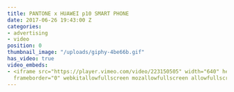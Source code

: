 ```yaml
---
title: PANTONE x HUAWEI p10 SMART PHONE
date: 2017-06-26 19:43:00 Z
categories:
- advertising
- video
position: 0
thumbnail_image: "/uploads/giphy-4be66b.gif"
has_video: true
video_embeds:
- <iframe src="https://player.vimeo.com/video/223150505" width="640" height="360"
  frameborder="0" webkitallowfullscreen mozallowfullscreen allowfullscreen></iframe>
---
```


